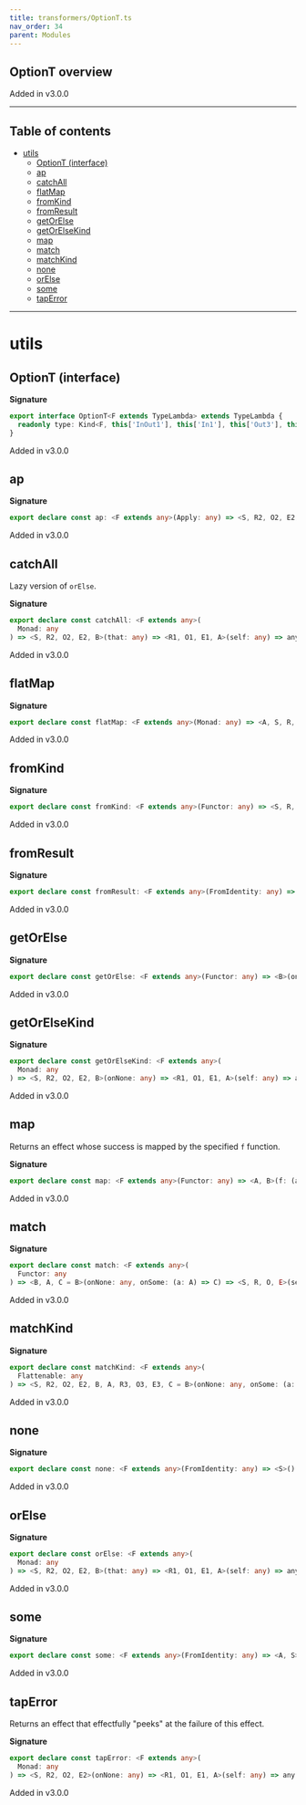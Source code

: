 ```yaml
---
title: transformers/OptionT.ts
nav_order: 34
parent: Modules
---
```


## OptionT overview

Added in v3.0.0

---

<h2 class="text-delta">Table of contents</h2>

- [utils](#utils)
  - [OptionT (interface)](#optiont-interface)
  - [ap](#ap)
  - [catchAll](#catchall)
  - [flatMap](#flatmap)
  - [fromKind](#fromkind)
  - [fromResult](#fromresult)
  - [getOrElse](#getorelse)
  - [getOrElseKind](#getorelsekind)
  - [map](#map)
  - [match](#match)
  - [matchKind](#matchkind)
  - [none](#none)
  - [orElse](#orelse)
  - [some](#some)
  - [tapError](#taperror)

---

# utils

## OptionT (interface)

**Signature**

```ts
export interface OptionT<F extends TypeLambda> extends TypeLambda {
  readonly type: Kind<F, this['InOut1'], this['In1'], this['Out3'], this['Out2'], Option<this['Out1']>>
}
```

Added in v3.0.0

## ap

**Signature**

```ts
export declare const ap: <F extends any>(Apply: any) => <S, R2, O2, E2, A>(fa: any) => <R1, O1, E1, B>(self: any) => any
```

Added in v3.0.0

## catchAll

Lazy version of `orElse`.

**Signature**

```ts
export declare const catchAll: <F extends any>(
  Monad: any
) => <S, R2, O2, E2, B>(that: any) => <R1, O1, E1, A>(self: any) => any
```

Added in v3.0.0

## flatMap

**Signature**

```ts
export declare const flatMap: <F extends any>(Monad: any) => <A, S, R, O, E, B>(f: (a: A) => any) => (self: any) => any
```

Added in v3.0.0

## fromKind

**Signature**

```ts
export declare const fromKind: <F extends any>(Functor: any) => <S, R, O, E, A>(self: any) => any
```

Added in v3.0.0

## fromResult

**Signature**

```ts
export declare const fromResult: <F extends any>(FromIdentity: any) => <A, S>(e: any) => any
```

Added in v3.0.0

## getOrElse

**Signature**

```ts
export declare const getOrElse: <F extends any>(Functor: any) => <B>(onNone: B) => <S, R, O, E, A>(self: any) => any
```

Added in v3.0.0

## getOrElseKind

**Signature**

```ts
export declare const getOrElseKind: <F extends any>(
  Monad: any
) => <S, R2, O2, E2, B>(onNone: any) => <R1, O1, E1, A>(self: any) => any
```

Added in v3.0.0

## map

Returns an effect whose success is mapped by the specified `f` function.

**Signature**

```ts
export declare const map: <F extends any>(Functor: any) => <A, B>(f: (a: A) => B) => <S, R, O, E>(self: any) => any
```

Added in v3.0.0

## match

**Signature**

```ts
export declare const match: <F extends any>(
  Functor: any
) => <B, A, C = B>(onNone: any, onSome: (a: A) => C) => <S, R, O, E>(self: any) => any
```

Added in v3.0.0

## matchKind

**Signature**

```ts
export declare const matchKind: <F extends any>(
  Flattenable: any
) => <S, R2, O2, E2, B, A, R3, O3, E3, C = B>(onNone: any, onSome: (a: A) => any) => <R1, O1, E1>(self: any) => any
```

Added in v3.0.0

## none

**Signature**

```ts
export declare const none: <F extends any>(FromIdentity: any) => <S>() => any
```

Added in v3.0.0

## orElse

**Signature**

```ts
export declare const orElse: <F extends any>(
  Monad: any
) => <S, R2, O2, E2, B>(that: any) => <R1, O1, E1, A>(self: any) => any
```

Added in v3.0.0

## some

**Signature**

```ts
export declare const some: <F extends any>(FromIdentity: any) => <A, S>(a: A) => any
```

Added in v3.0.0

## tapError

Returns an effect that effectfully "peeks" at the failure of this effect.

**Signature**

```ts
export declare const tapError: <F extends any>(
  Monad: any
) => <S, R2, O2, E2>(onNone: any) => <R1, O1, E1, A>(self: any) => any
```

Added in v3.0.0
